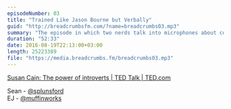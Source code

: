 ```yaml
---
episodeNumber: 03
title: "Trained Like Jason Bourne but Verbally"
guid: "http://breadcrumbsfm.com/?name=breadcrumbs03.mp3"
summary: "The episode in which two nerds talk into microphones about communicating as introverts."
duration: "52:33"
date: 2016-08-19T22:13:00+03:00
length: 25223389
file: "https://media.breadcrumbs.fm/breadcrumbs03.mp3"
---
```


[ Susan Cain: The power of introverts | TED Talk | TED.com](https://www.ted.com/talks/susan_cain_the_power_of_introverts?language=en#t-424096)

Sean - [@splunsford](https://twitter.com/splunsford)  
EJ - [@muffinworks](https://twitter.com/muffinworks)
